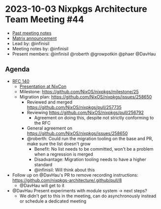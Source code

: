 # 2023-10-03 Nixpkgs Architecture Team Meeting #44
- [Past meeting notes](https://github.com/nixpkgs-architecture/meetings)
- [Matrix announcement](https://matrix.to/#/!djTaTBQyWEPRQxrPTb:nixos.org/$UqC2difTIQjFkXtoo4soV5jHQ0Z6PTgtua3nvGeF63o?via=nixos.org&via=matrix.org&via=nixos.dev)
- Lead by: @infinisil
- Meeting notes by: @infinisil
- Present members: @infinisil @roberth @growpotkin @phaer @DavHau

## Agenda

- [RFC 140](https://github.com/NixOS/rfcs/pull/140)
  - [Presentation at NixCon](https://github.com/nixcon/NixConContent/tree/main/NixCon%202023%20-%20Darmstadt/Day%201%2011%3A50%20-%20not-all-packages-anymore.nix)
  - Milestone: https://github.com/NixOS/nixpkgs/milestone/25
  - Migration plan: https://github.com/NixOS/nixpkgs/issues/258650
    - Reviewed and merged https://github.com/NixOS/nixpkgs/pull/257735
    - Reviewing https://github.com/NixOS/nixpkgs/pull/256792
      - Agreement on doing this, despite not strictly conforming to the RFC
    - General agreement on https://github.com/NixOS/nixpkgs/issues/258650
    - @roberth: Could run the migration tooling on the base and PR, make sure the list doesn't grow
      - Benefit: No list needs to be committed, won't be a problem when a regression is merged
      - Disadvantage: Migration tooling needs to have a higher standard
      - @infinisil: Will think about this
- Follow up on @DavHau's PR to remove recording instructions: https://github.com/nixpkgs-architecture/.github/pull/8
  - @DavHau will get to it
- @DavHau Present experiments with module system -> next steps?
  - We didn't get to this in the meeting, can do asynchronously instead or schedule a dedicated meeting
